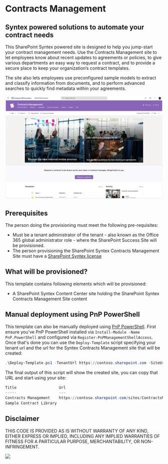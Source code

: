 # Contracts Management

## Syntex powered solutions to automate your contract needs
  
This SharePoint Syntex powered site is designed to help you jump-start your contract management needs. Use the Contracts Management site to let employees know about recent updates to agreements or policies, to give various departments an easy way to request a contract, and to provide a secure place to keep your organization’s contract templates.

The site also lets employees use preconfigured sample models to extract and classify information from documents, and to perform advanced searches to quickly find metadata within your agreements.

![SharePoint Syntex Contracts Management Site](./ContractsManagement-lookbook-preview.png)

## Prerequisites

The person doing the provisioning must meet the following pre-requisites:

- Must be a tenant administrator of the tenant - also known as the Office 365 global administrator role - where the SharePoint Success Site will be provisioned.
- The person provisioning the SharePoint Syntex Contracts Management Site must have a [SharePoint Syntex license](https://docs.microsoft.com/en-us/microsoft-365/contentunderstanding/syntex-licensing)

## What will be provisioned?

This template contains following elements which will be provisioned:

- A SharePoint Syntex Content Center site holding the SharePoint Syntex Contracts Management Site content

## Manual deployment using PnP PowerShell

This template can also be manually deployed using [PnP PowerShell](https://pnp.github.io/powershell/). First ensure you've PnP PowerShell installed via `Install-Module -Name PnP.PowerShell` and configured via `Register-PnPManagementShellAccess`. Once that's done you can use the `Deploy-Template` script specifying your tenant url and the url for the Syntex Contracts Management site that will be created:

```PowerShell
.\Deploy-Template.ps1 -TenantUrl https://contoso.sharepoint.com -SiteUrl "/sites/ContractsManagement"
```

The final output of this script will show the created site, you can copy that URL and start using your site:

```PowerShell
Title                   Url
-----                   ---
Contracts Management    https://contoso.sharepoint.com/sites/ContractsManagement
Sample Contract Library
```

## Disclaimer

THIS CODE IS PROVIDED AS IS WITHOUT WARRANTY OF ANY KIND, EITHER EXPRESS OR IMPLIED, INCLUDING ANY IMPLIED WARRANTIES OF FITNESS FOR A PARTICULAR PURPOSE, MERCHANTABILITY, OR NON-INFRINGEMENT.

<img src="https://telemetry.sharepointpnp.com/syntex-samples/site templates/contracts management" />